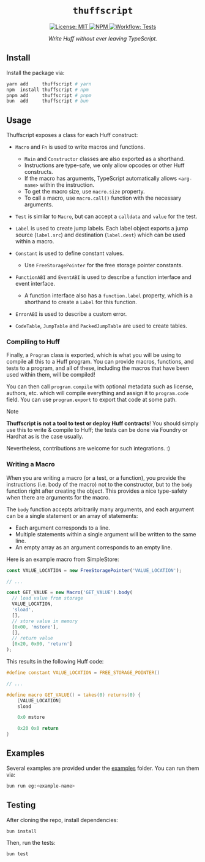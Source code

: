 <p align="center">
  <h1 align="center">
    <code>thuffscript</code>
  </h1>

  <div align="center">
      <a href="https://opensource.org/licenses/MIT" target="_blank">
          <img alt="License: MIT" src="https://img.shields.io/badge/license-MIT-yellow.svg">
      </a>
      <a href="https://www.npmjs.com/package/thuffscript" target="_blank">
        <img alt="NPM" src="https://img.shields.io/npm/v/thuffscript?logo=npm&color=CB3837">
    </a>
      <a href="./.github/workflows/tests.yml" target="_blank">
          <img alt="Workflow: Tests" src="https://github.com/erhant/thuffscript/actions/workflows/tests.yaml/badge.svg?branch=main">
      </a>
      
  </div>

  <p align="center">
    <i>Write Huff without ever leaving TypeScript.</i>
  </p>
</p>

## Install

Install the package via:

```sh
yarn add     thuffscript # yarn
npm  install thuffscript # npm
pnpm add     thuffscript # pnpm
bun  add     thuffscript # bun
```

## Usage

Thuffscript exposes a class for each Huff construct:

- `Macro` and `Fn` is used to write macros and functions.

  - `Main` and `Constructor` classes are also exported as a shorthand.
  - Instructions are type-safe, we only allow opcodes or other Huff constructs.
  - If the macro has arguments, TypeScript automatically allows `<arg-name>` within the instruction.
  - To get the macro size, use `macro.size` property.
  - To call a macro, use `macro.call()` function with the necessary arguments.

- `Test` is similar to `Macro`, but can accept a `calldata` and `value` for the test.

- `Label` is used to create jump labels. Each label object exports a jump source (`label.src`) and destination (`label.dest`) which can be used within a macro.

- `Constant` is used to define constant values.

  - Use `FreeStoragePointer` for the free storage pointer constants.

- `FunctionABI` and `EventABI` is used to describe a function interface and event interface.

  - A function interface also has a `function.label` property, which is a shorthand to create a `Label` for this function.

- `ErrorABI` is used to describe a custom error.

- `CodeTable`, `JumpTable` and `PackedJumpTable` are used to create tables.

### Compiling to Huff

Finally, a `Program` class is exported, which is what you will be using to compile all this to a Huff program. You can provide macros, functions, and tests to a program, and all of these, including the macros that have been used within them, will be compiled!

You can then call `program.compile` with optional metadata such as license, authors, etc. which will compile everything and assign it to `program.code` field. You can use `program.export` to export that code at some path.

> [!NOTE]
>
> **Thuffscript is not a tool to test or deploy Huff contracts**! You should simply use this to write & compile to Huff; the tests can be done via Foundry or Hardhat as is the case usually.
>
> Nevertheless, contributions are welcome for such integrations. :)

### Writing a Macro

When you are writing a macro (or a test, or a function), you provide the instructions (i.e. body of the macro) not to the constructor, but to the `body` function right after creating the object. This provides a nice type-safety when there are arguments for the macro.

The `body` function accepts arbitrarily many arguments, and each argument can be a single statement or an array of statements:

- Each argument corresponds to a line.
- Multiple statements within a single argument will be written to the same line.
- An empty array as an argument corresponds to an empty line.

Here is an example macro from SimpleStore:

```ts
const VALUE_LOCATION = new FreeStoragePointer('VALUE_LOCATION');

// ...

const GET_VALUE = new Macro('GET_VALUE').body(
  // load value from storage
  VALUE_LOCATION,
  'sload',
  [],
  // store value in memory
  [0x00, 'mstore'],
  [],
  // return value
  [0x20, 0x00, 'return']
);
```

This results in the following Huff code:

```c
#define constant VALUE_LOCATION = FREE_STORAGE_POINTER()

// ...

#define macro GET_VALUE() = takes(0) returns(0) {
    [VALUE_LOCATION]
    sload

    0x0 mstore

    0x20 0x0 return
}
```

## Examples

Several examples are provided under the [examples](./examples/) folder. You can run them via:

```sh
bun run eg:<example-name>
```

## Testing

After cloning the repo, install dependencies:

```sh
bun install
```

Then, run the tests:

```sh
bun test
```
